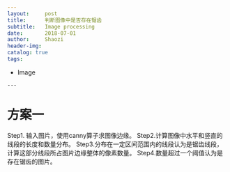 ```yaml
---
layout:     post
title:      判断图像中是否存在锯齿
subtitle:   Image processing
date:       2018-07-01
author:     Shaozi
header-img: 
catalog: true
tags:
```
- Image
```
---
```


# 方案一
Step1. 输入图片，使用canny算子求图像边缘。
Step2.计算图像中水平和竖直的线段的长度和数量分布。
Step3.分布在一定区间范围内的线段认为是锯齿线段，计算这部分线段所占图片边缘整体的像素数量。
Step4.数量超过一个阈值认为是存在锯齿的图片。

